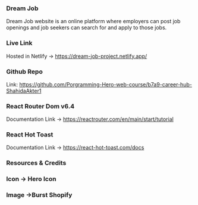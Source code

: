 ### Dream Job
Dream Job website is an online platform where employers can post job openings and job seekers can search for and apply to those jobs.

### Live Link
Hosted in Netlify -> https://dream-job-project.netlify.app/

### Github Repo 
 Link: https://github.com/Porgramming-Hero-web-course/b7a9-career-hub-ShahidaAkter1

### React Router Dom v6.4
Documentation Link -> https://reactrouter.com/en/main/start/tutorial

### React Hot Toast
Documentation Link -> https://react-hot-toast.com/docs

### Resources & Credits

### Icon -> Hero Icon
### Image ->Burst Shopify
